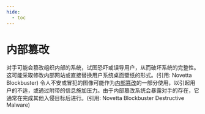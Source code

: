 ```yaml
---
hide:
  - toc
---
```


# 内部篡改

对手可能会篡改组织内部的系统，试图恐吓或误导用户，从而破坏系统的完整性。这可能采取修改内部网站或直接替换用户系统桌面壁纸的形式。(引用: Novetta Blockbuster) 令人不安或冒犯的图像可能作为[内部篡改](https://attack.mitre.org/techniques/T1491/001)的一部分使用，以引起用户的不适，或通过附带的信息施加压力。由于内部篡改系统会暴露对手的存在，它通常在完成其他入侵目标后进行。(引用: Novetta Blockbuster Destructive Malware)
